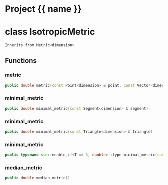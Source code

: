 <script setup>
import {useRoute} from 'vitepress'
const {path} = useRoute()
const tokens = path.split('/')
const words = tokens[2].split('-');
for (let i = 0; i < words.length; i++) {
    words[i] = words[i].charAt(0).toUpperCase() + words[i].slice(1);
    words[i] = words[i].replace('geode', 'Geode')
}
const name = words.join('-');
</script>
# Project {{ name }}

# class IsotropicMetric


```cpp
Inherits from Metric<dimension>
```



## Functions

### metric

```cpp
public double metric(const Point<dimension> & point, const Vector<dimension> & vector)
```


### minimal_metric

```cpp
public double minimal_metric(const Segment<dimension> & segment)
```

### minimal_metric

```cpp
public double minimal_metric(const Triangle<dimension> & triangle)
```

### minimal_metric

```cpp
public typename std::enable_if<T == 3, double>::type minimal_metric(const Tetrahedron & tetrahedron)
```


### median_metric

```cpp
public double median_metric()
```



